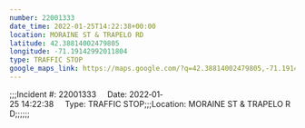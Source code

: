 ```yaml
---
number: 22001333
date_time: 2022-01-25T14:22:38+00:00
location: MORAINE ST & TRAPELO RD
latitude: 42.38814002479805
longitude: -71.19142992011804
type: TRAFFIC STOP
google_maps_link: https://maps.google.com/?q=42.38814002479805,-71.19142992011804
---
```


;;;Incident #: 22001333     Date: 2022‐01‐25 14:22:38     Type: TRAFFIC STOP;;;Location: MORAINE ST & TRAPELO RD;;;;;;
